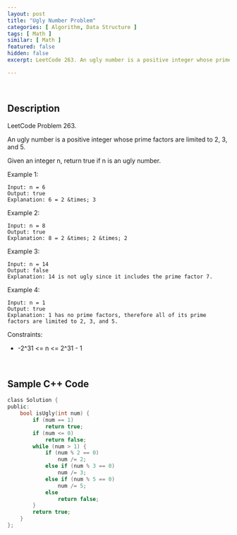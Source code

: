 ```yaml
---
layout: post
title: "Ugly Number Problem"
categories: [ Algorithm, Data Structure ]
tags: [ Math ]
similar: [ Math ]
featured: false
hidden: false
excerpt: LeetCode 263. An ugly number is a positive integer whose prime factors are limited to 2, 3, and 5.

---
```


<br />

## Description

LeetCode Problem 263.

An ugly number is a positive integer whose prime factors are limited to 2, 3, and 5.

Given an integer n, return true if n is an ugly number.

Example 1:
```
Input: n = 6
Output: true
Explanation: 6 = 2 &times; 3
```

Example 2:
```
Input: n = 8
Output: true
Explanation: 8 = 2 &times; 2 &times; 2
```

Example 3:
```
Input: n = 14
Output: false
Explanation: 14 is not ugly since it includes the prime factor 7.
```

Example 4:
```
Input: n = 1
Output: true
Explanation: 1 has no prime factors, therefore all of its prime factors are limited to 2, 3, and 5.
```

Constraints:
* -2^31 <= n <= 2^31 - 1

<br />

## Sample C++ Code


```c
class Solution {
public:
    bool isUgly(int num) {
        if (num == 1)
            return true;
        if (num <= 0)
            return false;
        while (num > 1) {
            if (num % 2 == 0)
                num /= 2;
            else if (num % 3 == 0)
                num /= 3;
            else if (num % 5 == 0)
                num /= 5;
            else 
                return false;
        }
        return true;
    }
};
```


